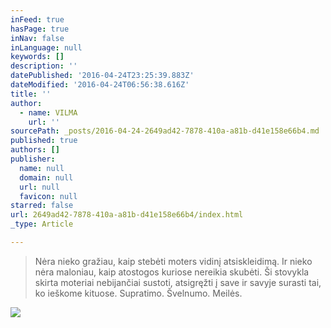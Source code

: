 ```yaml
---
inFeed: true
hasPage: true
inNav: false
inLanguage: null
keywords: []
description: ''
datePublished: '2016-04-24T23:25:39.883Z'
dateModified: '2016-04-24T06:56:38.616Z'
title: ''
author:
  - name: VILMA
    url: ''
sourcePath: _posts/2016-04-24-2649ad42-7878-410a-a81b-d41e158e66b4.md
published: true
authors: []
publisher:
  name: null
  domain: null
  url: null
  favicon: null
starred: false
url: 2649ad42-7878-410a-a81b-d41e158e66b4/index.html
_type: Article

---
```

> Nėra nieko gražiau, kaip stebėti moters vidinį atsiskleidimą. Ir nieko nėra maloniau, kaip atostogos kuriose nereikia skubėti. Ši stovykla skirta moteriai nebijančiai sustoti, atsigręžti į save ir savyje surasti tai, ko ieškome kituose. Supratimo. Švelnumo. Meilės.

![](https://the-grid-user-content.s3-us-west-2.amazonaws.com/2388752d-b882-4832-a31f-9e3574fa133f.jpg)